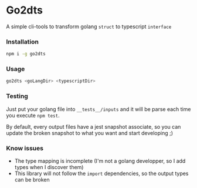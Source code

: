 # Go2dts

A simple cli-tools to transform golang `struct` to typescript `interface`

### Installation

```bash
npm i -g go2dts
```

### Usage

```bash
go2dts <goLangDir> <typescriptDir>
```

### Testing

Just put your golang file into `__tests__/inputs` and it will be parse each time you execute `npm test`.

By default, every output files have a jest snapshot associate, so you can update the broken snapshot to what you want and start developing ;)

### Know issues

- The type mapping is incomplete (I'm not a golang developper, so I add types when I discover them)
- This library will not follow the `import` dependencies, so the output types can be broken

